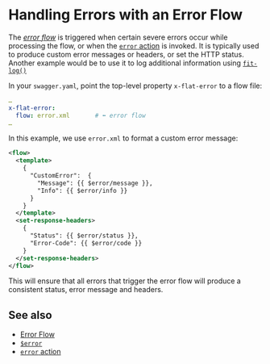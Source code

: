 
# Handling Errors with an Error Flow

The [_error flow_](/reference/OpenAPI/routing.md#error-flow) is triggered when certain
severe errors occur while processing the flow, or when the
[`error` action](/reference/actions/error.md) is invoked. It is typically used to
produce custom error messages or headers, or set the HTTP status. Another example
would be to use it to log additional information using [`fit-log()`](/reference/functions/fit-log.md)

In your `swagger.yaml`, point the top-level property `x-flat-error` to a flow
file:

```yaml
…
x-flat-error:
  flow: error.xml       # ⬅ error flow
…
```

In this example, we use `error.xml` to format a custom error message:

```xml
<flow>
  <template>
    {
      "CustomError":  {
        "Message": {{ $error/message }},
        "Info": {{ $error/info }}
      }
    }
  </template>
  <set-response-headers>
    {
      "Status": {{ $error/status }},
      "Error-Code": {{ $error/code }}
    }
  </set-response-headers>
</flow>
```

This will ensure that all errors that trigger the error flow will produce a consistent status, error message and headers.

## See also

* [Error Flow](/reference/OpenAPI/routing.md#error-flow)
* [`$error`](/reference/variables.md#usderror)
* [`error` action](/reference/actions/error.md)
